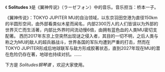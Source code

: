 

《 **Solitudes** 》是《翼神传说》（ラーゼフォン）中的音乐。音乐担当：桥本一子。

  

《翼神传说》：TOKYO JUPITER
MU的自治领域，以东京羽田空港为直径150km的半圆形空间，由外部看类似木星而闻名，内部2300万人的人们皆误以为外部的世界灭亡而生活著，内部比外界时间流动慢6倍，由拥有蓝色血的人类MU密切支配著。
西历2017年东京上空突然出现谜之侵入者，其目的一切不明，之后人类与称之为MU的敌人的超兵器战斗，世界各国的军队均遭到严重的打击，然而在TOKYO
JUPITER形成后地球联军与敌方形成胶著状态，直到2027年现在MU的潜在危险仍存在著，地球也持续对抗。......

  

下方是 _Solitudes钢琴谱_ ，欢迎大家使用。

